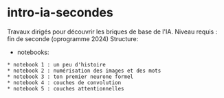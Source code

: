 # intro-ia-secondes

Travaux dirigés pour découvrir les briques de base de l'IA.
Niveau requis : fin de seconde (oprogramme 2024)
Structure:  

* notebooks:  
 
`* notebook 1 : un peu d'histoire`  
`* notebook 2 : numérisation des images et des mots`  
`* notebook 3 : ton premier neurone formel`  
`* notebook 4 : couches de convolution`  
`* notebook 5 : couches attentionnelles`  
 
